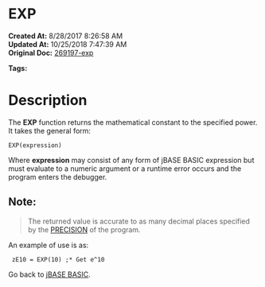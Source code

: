 # EXP

**Created At:** 8/28/2017 8:26:58 AM  
**Updated At:** 10/25/2018 7:47:39 AM  
**Original Doc:** [269197-exp](https://docs.jbase.com/36868-jbase-basic/269197-exp)  

**Tags:**
<badge text='mathematical operations' vertical='middle' />

# **Description**

The **EXP** function returns the mathematical constant to the specified power. It takes the general form:

```
EXP(expression)
```

Where **expression** may consist of any form of jBASE BASIC expression but must evaluate to a numeric argument or a runtime error occurs and the program enters the debugger.

## Note:


> The returned value is accurate to as many decimal places specified by the [PRECISION](277629-precision) of the program.


An example of use is as:

```
 zE10 = EXP(10) ;* Get e^10
```



Go back to [jBASE BASIC](263498-jbase-basic).


